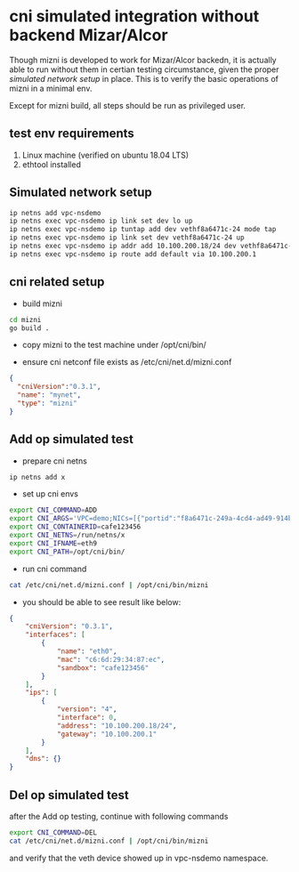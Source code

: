 # cni simulated integration without backend Mizar/Alcor

Though mizni is developed to work for Mizar/Alcor backedn, it is actually able to run without them in certian testing circumstance, given the proper _simulated network setup_ in place. This is to verify the basic operations of mizni in a minimal env.

Except for mizni build, all steps should be run as privileged user.

## test env requirements
1. Linux machine (verified on ubuntu 18.04 LTS)
1. ethtool installed

## Simulated network setup
```bash
ip netns add vpc-nsdemo
ip netns exec vpc-nsdemo ip link set dev lo up
ip netns exec vpc-nsdemo ip tuntap add dev vethf8a6471c-24 mode tap
ip netns exec vpc-nsdemo ip link set dev vethf8a6471c-24 up
ip netns exec vpc-nsdemo ip addr add 10.100.200.18/24 dev vethf8a6471c-24
ip netns exec vpc-nsdemo ip route add default via 10.100.200.1

```

## cni related setup
* build mizni
```bash
cd mizni
go build .
```

* copy mizni to the test machine under /opt/cni/bin/

* ensure cni netconf file exists as /etc/cni/net.d/mizni.conf
```json
{
  "cniVersion":"0.3.1",
  "name": "mynet",
  "type": "mizni"
}
```

## Add op simulated test
* prepare cni netns
```bash
ip netns add x
```

* set up cni envs
```bash
export CNI_COMMAND=ADD
export CNI_ARGS='VPC=demo;NICs=[{"portid":"f8a6471c-249a-4cd4-ad49-914bfdd95da1"}]'
export CNI_CONTAINERID=cafe123456
export CNI_NETNS=/run/netns/x	
export CNI_IFNAME=eth9
export CNI_PATH=/opt/cni/bin/
```

* run cni command
```bash
cat /etc/cni/net.d/mizni.conf | /opt/cni/bin/mizni
```

* you should be able to see result like below:
```json
{
    "cniVersion": "0.3.1",
    "interfaces": [
        {
            "name": "eth0",
            "mac": "c6:6d:29:34:87:ec",
            "sandbox": "cafe123456"
        }
    ],
    "ips": [
        {
            "version": "4",
            "interface": 0,
            "address": "10.100.200.18/24",
            "gateway": "10.100.200.1"
        }
    ],
    "dns": {}
}

```

## Del op simulated test
after the Add op testing, continue with following commands

```bash
export CNI_COMMAND=DEL
cat /etc/cni/net.d/mizni.conf | /opt/cni/bin/mizni
```

and verify that the veth device showed up in vpc-nsdemo namespace.
